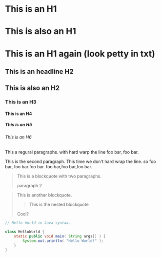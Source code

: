 This is an H1
=============
# This is also an H1  
# This is an H1 again (look petty in txt) #
This is an headline H2
----------------------
## This is also an H2
### This is an H3
#### This is an H4
##### This is an H5
###### This is an H6

This a regural paragraphs.
with hard warp the line foo bar, foo bar.

This is the second paragraph. This time we don't hard wrap the line. so foo bar, foo bar.foo bar. foo bar,foo bar,foo bar.


> This is a blockquote with two paragraphs.
> 
> paragraph 2


> This is another blockquote.
> 
> > This is the nested blockquote
> 
> Cool?


```java
// Hello World in Java syntax.

class HelloWorld {
	static public void main( String args[] ) {
		System.out.println( "Hello World!" );
	}
}
```
